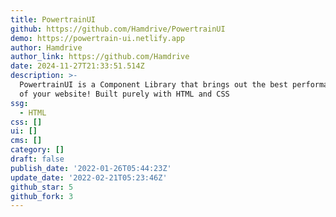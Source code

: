```yaml
---
title: PowertrainUI
github: https://github.com/Hamdrive/PowertrainUI
demo: https://powertrain-ui.netlify.app
author: Hamdrive
author_link: https://github.com/Hamdrive
date: 2024-11-27T21:33:51.514Z
description: >-
  PowertrainUI is a Component Library that brings out the best performance out
  of your website! Built purely with HTML and CSS
ssg:
  - HTML
css: []
ui: []
cms: []
category: []
draft: false
publish_date: '2022-01-26T05:44:23Z'
update_date: '2022-02-21T05:23:46Z'
github_star: 5
github_fork: 3
---
```

